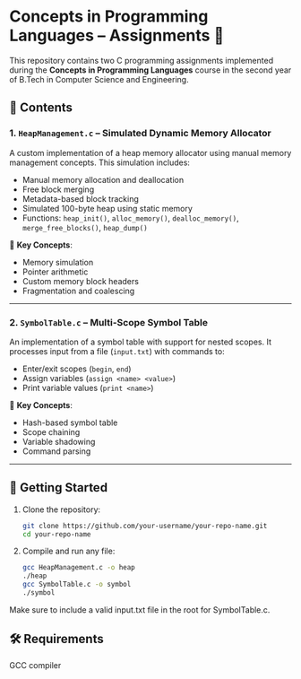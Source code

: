 # Concepts in Programming Languages – Assignments 🧠

This repository contains two C programming assignments implemented during the **Concepts in Programming Languages** course in the second year of B.Tech in Computer Science and Engineering.

## 📁 Contents

### 1. `HeapManagement.c` – Simulated Dynamic Memory Allocator

A custom implementation of a heap memory allocator using manual memory management concepts. This simulation includes:

- Manual memory allocation and deallocation
- Free block merging
- Metadata-based block tracking
- Simulated 100-byte heap using static memory
- Functions: `heap_init()`, `alloc_memory()`, `dealloc_memory()`, `merge_free_blocks()`, `heap_dump()`

📌 **Key Concepts**:
- Memory simulation
- Pointer arithmetic
- Custom memory block headers
- Fragmentation and coalescing

---

### 2. `SymbolTable.c` – Multi-Scope Symbol Table

An implementation of a symbol table with support for nested scopes. It processes input from a file (`input.txt`) with commands to:

- Enter/exit scopes (`begin`, `end`)
- Assign variables (`assign <name> <value>`)
- Print variable values (`print <name>`)

📌 **Key Concepts**:
- Hash-based symbol table
- Scope chaining
- Variable shadowing
- Command parsing

---

## 🚀 Getting Started

1. Clone the repository:
   ```bash
   git clone https://github.com/your-username/your-repo-name.git
   cd your-repo-name
   ```
2. Compile and run any file:
   ```bash
   gcc HeapManagement.c -o heap
   ./heap
   gcc SymbolTable.c -o symbol
   ./symbol
   ```
Make sure to include a valid input.txt file in the root for SymbolTable.c.

## 🛠️ Requirements
GCC compiler
